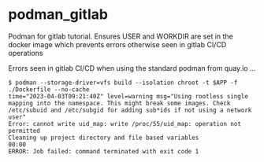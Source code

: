 # podman_gitlab
Podman for gitlab tutorial. 
Ensures USER and WORKDIR are set in the docker image which prevents errors otherwise seen in gitlab CI/CD operations

Errors seen in gitlab CI/CD when using the standard podman from quay.io ...
```
$ podman --storage-driver=vfs build --isolation chroot -t $APP -f ./Dockerfile --no-cache
time="2023-04-03T09:21:40Z" level=warning msg="Using rootless single mapping into the namespace. This might break some images. Check /etc/subuid and /etc/subgid for adding sub*ids if not using a network user"
Error: cannot write uid_map: write /proc/55/uid_map: operation not permitted
Cleaning up project directory and file based variables
00:00
ERROR: Job failed: command terminated with exit code 1
```
